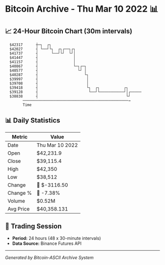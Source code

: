 # Bitcoin Archive - Thu Mar 10 2022 📊

## 📈 24-Hour Bitcoin Chart (30m intervals)

```
  $42317      ┼─┐  ┌┐                                          
  $42027      ┤ └──┘└┐  ┌┐┌──┐┌┐                               
  $41737      ┤      └──┘└┘  └┘│                               
  $41447      ┤                │                               
  $41157      ┤                │                               
  $40867      ┤                └─┐┌─┐                          
  $40577      ┤                  └┘ │                          
  $40287      ┤                     └┐                         
  $39997      ┤                      │                         
  $39708      ┤                      │                         
  $39418      ┤                      └┐  ┌┐           ┌┐       
  $39128      ┤                       └──┘└───────────┘│┌───── 
  $38838      ┤                                        └┘      
        ────────────────────────────────────────────────→
        Time
```

## 📊 Daily Statistics

| Metric | Value |
|--------|-------|
| Date | Thu Mar 10 2022 |
| Open | $42,231.9 |
| Close | $39,115.4 |
| High | $42,350 |
| Low | $38,512 |
| Change | 🔴 $-3116.50 |
| Change % | 🔴 -7.38% |
| Volume | $0.52M |
| Avg Price | $40,358.131 |

## 📅 Trading Session

- **Period:** 24 hours (48 x 30-minute intervals)
- **Data Source:** Binance Futures API

---
*Generated by Bitcoin-ASCII Archive System*
